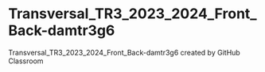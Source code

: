 # Transversal_TR3_2023_2024_Front_Back-damtr3g6
Transversal_TR3_2023_2024_Front_Back-damtr3g6 created by GitHub Classroom
